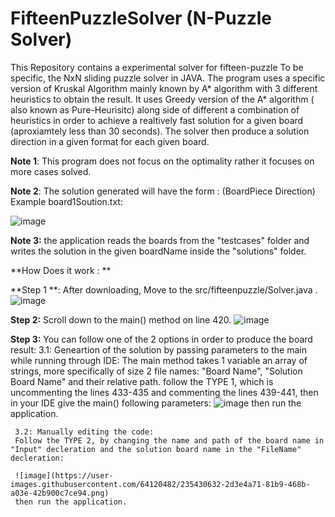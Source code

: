 # FifteenPuzzleSolver (N-Puzzle Solver)
This Repository contains a experimental solver for fifteen-puzzle To be specific, the NxN sliding puzzle solver in JAVA. The program uses a specific version of Kruskal Algorithm  mainly known by A* algorithm with 3 different heuristics to obtain the result. It uses Greedy version of the A* algorithm ( also known as Pure-Heurisitc) along side of different a combination of heuristics in order to achieve a realtively fast solution for a given board (aproxiamtely less than 30 seconds). The solver then produce a solution direction in a given format for each given board.

**Note 1**: This program does not focus on the optimality rather it focuses on more cases solved.

**Note 2**: The solution generated will have the form : (BoardPiece Direction)
Example board1Soution.txt: 

![image](https://user-images.githubusercontent.com/64120482/235430169-eebded9f-471d-409a-9f2e-ce1e7e9e8e55.png)


**Note 3:** the application reads the boards from the "testcases" folder and writes the solution in the given boardName inside the "solutions" folder.



**How Does it work : **

**Step 1 **: After downloading, Move to the src/fifteenpuzzle/Solver.java .![image](https://user-images.githubusercontent.com/64120482/235428842-d1c6d0da-2dc8-449c-9d93-844329b2659a.png)

**Step 2:** Scroll down to the main() method on line 420. 
![image](https://user-images.githubusercontent.com/64120482/235429027-803834f0-2914-4043-920e-e3171cf1e62e.png)

**Step 3:** You can follow one of the 2 options in order to produce the board result:
     3.1: Geneartion of the solution by passing parameters to the main while running through IDE:
     The main method takes 1 variable an array of strings, more specifically  of size 2 file names: "Board Name", "Solution Board Name" and their relative path. 
     follow the TYPE 1, which is uncommenting the lines 433-435 and commenting the lines 439-441, then in your IDE give the main() following parameters:
     ![image](https://user-images.githubusercontent.com/64120482/235429929-0b07eb07-3847-497a-b813-af5c20554e3e.png) 
     then run the application.
     
     3.2: Manually editing the code: 
     Follow the TYPE 2, by changing the name and path of the board name in "Input" decleration and the solution board name in the "FileName" decleration:
     
     ![image](https://user-images.githubusercontent.com/64120482/235430632-2d3e4a71-81b9-468b-a03e-42b900c7ce94.png)
     then run the application.

     
